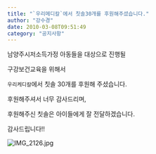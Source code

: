 ```yaml
---
title: "`우리메디칼`에서 칫솔30개를 후원해주셨습니다."
author: "강수경"
date: 2010-03-08T09:51:49
category: "공지사항"
---
```


남양주시저소득가정 아동들을 대상으로 진행될

구강보건교육을 위해서

`우리케디칼`에서 칫솔 30개를 후원해 주셨습니다.

후원해주셔서 너무 감사드리며,

후원해주신 칫솔은 아이들에게 잘 전달하겠습니다.

감사드립니다!!

![IMG_2126.jpg](/files/attach/images/1585/604/001/a5a9403f069f0a89a70ee5841ea89e43.)
